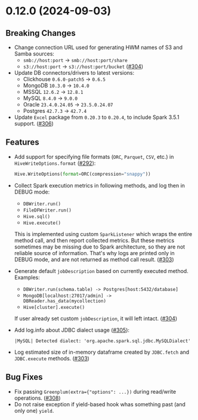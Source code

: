 # 0.12.0 (2024-09-03)

## Breaking Changes

- Change connection URL used for generating HWM names of S3 and Samba sources:
    - `smb://host:port` -> `smb://host:port/share`
    - `s3://host:port` -> `s3://host:port/bucket` ([#304](https://github.com/MobileTeleSystems/onetl/pull/304))
- Update DB connectors/drivers to latest versions:
    - Clickhouse `0.6.0-patch5` → `0.6.5`
    - MongoDB `10.3.0` → `10.4.0`
    - MSSQL `12.6.2` → `12.8.1`
    - MySQL `8.4.0` → `9.0.0`
    - Oracle `23.4.0.24.05` → `23.5.0.24.07`
    - Postgres `42.7.3` → `42.7.4`
- Update `Excel` package from `0.20.3` to `0.20.4`, to include Spark 3.5.1 support. ([#306](https://github.com/MobileTeleSystems/onetl/pull/306))

## Features

- Add support for specifying file formats (`ORC`, `Parquet`, `CSV`, etc.) in `HiveWriteOptions.format` ([#292](https://github.com/MobileTeleSystems/onetl/pull/292)):

  ```python
  Hive.WriteOptions(format=ORC(compression="snappy"))
  ```

- Collect Spark execution metrics in following methods, and log then in DEBUG mode:
    - `DBWriter.run()`
    - `FileDFWriter.run()`
    - `Hive.sql()`
    - `Hive.execute()`

  This is implemented using custom `SparkListener` which wraps the entire method call, and
  then report collected metrics. But these metrics sometimes may be missing due to Spark architecture,
  so they are not reliable source of information. That's why logs are printed only in DEBUG mode, and
  are not returned as method call result. ([#303](https://github.com/MobileTeleSystems/onetl/pull/303))

- Generate default `jobDescription` based on currently executed method. Examples:
    - `DBWriter.run(schema.table) -> Postgres[host:5432/database]`
    - `MongoDB[localhost:27017/admin] -> DBReader.has_data(mycollection)`
    - `Hive[cluster].execute()`

  If user already set custom `jobDescription`, it will left intact. ([#304](https://github.com/MobileTeleSystems/onetl/pull/304))

- Add log.info about JDBC dialect usage ([#305](https://github.com/MobileTeleSystems/onetl/pull/305)):

  ```text
  |MySQL| Detected dialect: 'org.apache.spark.sql.jdbc.MySQLDialect'
  ```

- Log estimated size of in-memory dataframe created by `JDBC.fetch` and `JDBC.execute` methods. ([#303](https://github.com/MobileTeleSystems/onetl/pull/303))

## Bug Fixes

- Fix passing `Greenplum(extra={"options": ...})` during read/write operations. ([#308](https://github.com/MobileTeleSystems/onetl/pull/308))
- Do not raise exception if yield-based hook whas something past (and only one) `yield`.

